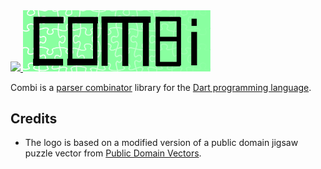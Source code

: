 <a href="https://pub.dev/packages/combi">
  <img src="https://img.shields.io/pub/v/combi.svg" />
</a>

<img src="logo.svg" width="300px" />

Combi is a [parser combinator](https://en.wikipedia.org/wiki/Parser_combinator) library for the [Dart programming language](https://en.wikipedia.org/wiki/Dart_(programming_language)).


## Credits

- The logo is based on a modified version of a public domain jigsaw puzzle vector from [Public Domain Vectors](https://publicdomainvectors.org/en/free-clipart/Puzzle-template/41005.html).
